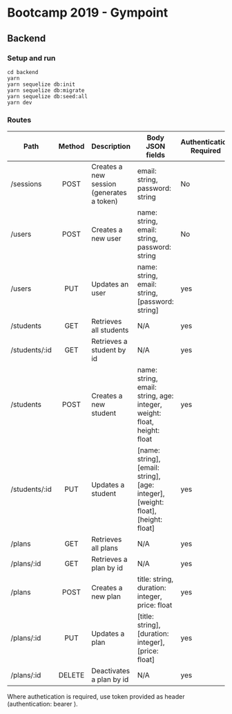 # Bootcamp 2019 - Gympoint

## Backend

### Setup and run

```shell
cd backend
yarn
yarn sequelize db:init
yarn sequelize db:migrate
yarn sequelize db:seed:all
yarn dev
```

### Routes

| Path          | Method | Description                               | Body JSON fields                                                                  | Authentication Required |
| ------------- | :----: | ----------------------------------------- | --------------------------------------------------------------------------------- | ----------------------- |
| /sessions     |  POST  | Creates a new session (generates a token) | email: string, password: string                                                   | No                      |
| /users        |  POST  | Creates a new user                        | name: string, email: string, password: string                                     | No                      |
| /users        |  PUT   | Updates an user                           | name: string, email: string, [password: string]                                   | yes                     |
| /students     |  GET   | Retrieves all students                    | N/A                                                                               | yes                     |
| /students/:id |  GET   | Retrieves a student by id                | N/A                                                                               | yes                     |
| /students     |  POST  | Creates a new student                     | name: string, email: string, age: integer, weight: float, height: float           | yes                     |
| /students/:id |  PUT   | Updates a student                           | [name: string], [email: string], [age: integer], [weight: float], [height: float] | yes                     |
| /plans        |  GET   | Retrieves all plans                    | N/A                                                                               |    yes                     |
| /plans/:id |  GET   | Retrieves a plan by id                | N/A                                                                               |    yes                     |
| /plans     |  POST  | Creates a new plan                     | title: string, duration: integer, price: float           |    yes                     |
| /plans/:id |  PUT   | Updates a plan                           | [title: string], [duration: integer], [price: float] |    yes                     |
| /plans/:id |  DELETE   | Deactivates a plan by id                | N/A                                                                               |    yes                     |

Where authetication is required, use token provided as header (authentication: bearer <token>).
